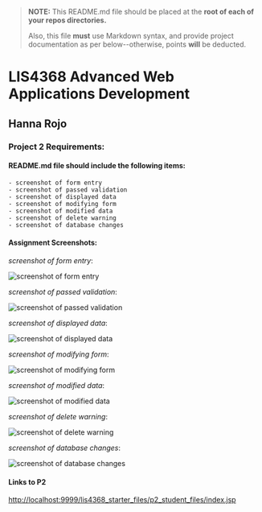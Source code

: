 > **NOTE:** This README.md file should be placed at the **root of each of your repos directories.**
>
>Also, this file **must** use Markdown syntax, and provide project documentation as per below--otherwise, points **will** be deducted.
>

# LIS4368 Advanced Web Applications Development

## Hanna Rojo

### Project 2 Requirements:

#### README.md file should include the following items:

    - screenshot of form entry
    - screenshot of passed validation
    - screenshot of displayed data
    - screenshot of modifying form
    - screenshot of modified data
    - screenshot of delete warning
    - screenshot of database changes

>

#### Assignment Screenshots:

*screenshot of form entry*:

![screenshot of form entry](https://bitbucket.org/hsr21a726/lis4368/raw/c8902cf4d6e9ca1a2b0054c5b9f8151f1f9fac9d/P2/validFormEntry.png)

*screenshot of passed validation*:

![screenshot of passed validation](https://bitbucket.org/hsr21a726/lis4368/raw/c8902cf4d6e9ca1a2b0054c5b9f8151f1f9fac9d/P2/passedValidation.png)

*screenshot of displayed data*:

![screenshot of displayed data](https://bitbucket.org/hsr21a726/lis4368/raw/c8902cf4d6e9ca1a2b0054c5b9f8151f1f9fac9d/P2/displayData.png)

*screenshot of modifying form*:

![screenshot of modifying form](https://bitbucket.org/hsr21a726/lis4368/raw/c8902cf4d6e9ca1a2b0054c5b9f8151f1f9fac9d/P2/modifyForm.png)

*screenshot of modified data*:

![screenshot of modified data](https://bitbucket.org/hsr21a726/lis4368/raw/c8902cf4d6e9ca1a2b0054c5b9f8151f1f9fac9d/P2/modifiedData.png)

*screenshot of delete warning*:

![screenshot of delete warning](https://bitbucket.org/hsr21a726/lis4368/raw/c8902cf4d6e9ca1a2b0054c5b9f8151f1f9fac9d/P2/deleteWarning.png)

*screenshot of database changes*:

![screenshot of database changes](https://bitbucket.org/hsr21a726/lis4368/raw/c8902cf4d6e9ca1a2b0054c5b9f8151f1f9fac9d/P2/databaseChanges.png)

#### Links to P2

[http://localhost:9999/lis4368_starter_files/p2_student_files/index.jsp](http://localhost:9999/lis4368_starter_files/p2_student_files/index.jsp)